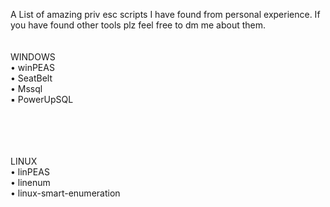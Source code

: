 A List of amazing priv esc scripts I have found from personal experience. If you have found other tools plz feel free to dm me about them.
<br/><br/><br/>
WINDOWS<br/>
  • winPEAS<br/>
  • SeatBelt<br/>
  • Mssql<br/>
      ▪ PowerUpSQL<br/>
      
 <br/><br/><br/>     
LINUX<br/>
  • linPEAS<br/>
  • linenum<br/>
  • linux-smart-enumeration<br/>

